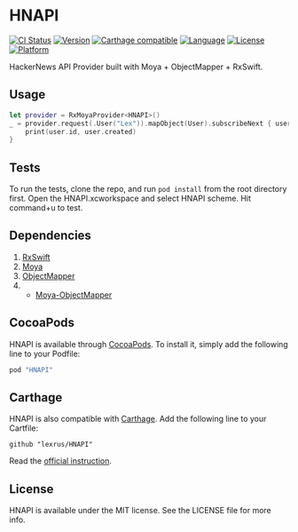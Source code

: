 # HNAPI

[![CI Status](http://img.shields.io/travis/lexrus/HNAPI.svg?style=flat)](https://travis-ci.org/lexrus/HNAPI)
[![Version](https://img.shields.io/cocoapods/v/HNAPI.svg?style=flat)](http://cocoapods.org/pods/HNAPI)
[![Carthage compatible](https://img.shields.io/badge/Carthage-compatible-4BC51D.svg?style=flat)](https://github.com/Carthage/Carthage)
[![Language](https://img.shields.io/badge/language-Swift%202-orange.svg)](https://swift.org)
[![License](https://img.shields.io/cocoapods/l/HNAPI.svg?style=flat)](http://cocoapods.org/pods/HNAPI)
[![Platform](https://img.shields.io/cocoapods/p/HNAPI.svg?style=flat)](http://cocoapods.org/pods/HNAPI)

HackerNews API Provider built with Moya + ObjectMapper + RxSwift.

## Usage

``` swift
let provider = RxMoyaProvider<HNAPI>()
_ = provider.request(.User("Lex")).mapObject(User).subscribeNext { user in
    print(user.id, user.created)
}
```

## Tests

To run the tests, clone the repo,
and run `pod install` from the root directory first.
Open the HNAPI.xcworkspace and select HNAPI scheme.
Hit command+u to test.

## Dependencies

1. [RxSwift](https://github.com/ReactiveX/RxSwift/)
2. [Moya](https://github.com/Moya/Moya)
3. [ObjectMapper](https://github.com/Hearst-DD/ObjectMapper)
4. * [Moya-ObjectMapper](https://github.com/ivanbruel/Moya-ObjectMapper)

## CocoaPods

HNAPI is available through [CocoaPods](http://cocoapods.org). To install
it, simply add the following line to your Podfile:

```ruby
pod "HNAPI"
```
## Carthage

HNAPI is also compatible with [Carthage](https://github.com/Carthage/Carthage).
Add the following line to your Cartfile:

```
github "lexrus/HNAPI"
```

Read the [official instruction](https://github.com/Carthage/Carthage#adding-frameworks-to-an-application).

## License

HNAPI is available under the MIT license. See the LICENSE file for more info.

